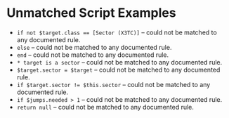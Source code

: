 # Unmatched Script Examples

- `if not $target.class == [Sector (X3TC)]` – could not be matched to any documented rule.
- `else` – could not be matched to any documented rule.
- `end` – could not be matched to any documented rule.
- `* target is a sector` – could not be matched to any documented rule.
- `$target.sector = $target` – could not be matched to any documented rule.
- `if $target.sector != $this.sector` – could not be matched to any documented rule.
- `if $jumps.needed > 1` – could not be matched to any documented rule.
- `return null` – could not be matched to any documented rule.
